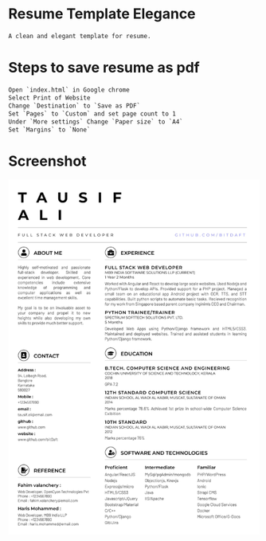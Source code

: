 # Resume Template Elegance

    A clean and elegant template for resume.
 
# Steps to save resume as pdf
    
    Open `index.html` in Google chrome
    Select Print of Website
    Change `Destination` to `Save as PDF`
    Set `Pages` to `Custom` and set page count to 1
    Under `More settings` Change `Paper size` to `A4`
    Set `Margins` to `None`

# Screenshot

![example screenshot](./screenshot.jpg)
